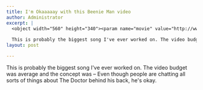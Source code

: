 ```yaml
---
title: I'm Okaaaaay with this Beenie Man video
author: Administrator
excerpt: |
  <object width="560" height="340"><param name="movie" value="http://www.youtube.com/v/uCPeIBulq9I?fs=1&amp;hl=en_US"></param><param name="allowFullScreen" value="true"></param><param name="allowscriptaccess" value="always"></param><embed src="http://www.youtube.com/v/uCPeIBulq9I?fs=1&amp;hl=en_US" type="application/x-shockwave-flash" allowscriptaccess="always" allowfullscreen="true" width="560" height="340"></embed></object>
  
  This is probably the biggest song I've ever worked on. The video budget was average and the concept was -...
layout: post

---
```

This is probably the biggest song I've ever worked on. The video budget was average and the concept was – Even though people are chatting all sorts of things about The Doctor behind his back, he's okay.
